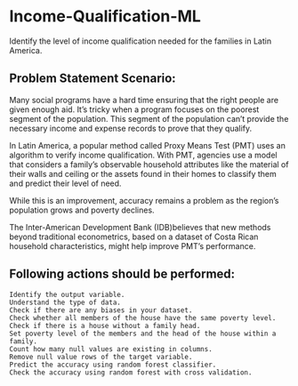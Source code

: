 # Income-Qualification-ML

Identify the level of income qualification needed for the families in Latin America.

## Problem Statement Scenario:

Many social programs have a hard time ensuring that the right people are given enough aid. It’s tricky when a program focuses on the poorest segment of the population. This segment of the population can’t provide the necessary income and expense records to prove that they qualify.

In Latin America, a popular method called Proxy Means Test (PMT) uses an algorithm to verify income qualification. With PMT, agencies use a model that considers a family’s observable household attributes like the material of their walls and ceiling or the assets found in their homes to
classify them and predict their level of need.

While this is an improvement, accuracy remains a problem as the region’s population grows and poverty declines.

The Inter-American Development Bank (IDB)believes that new methods beyond traditional econometrics, based on a dataset of Costa Rican household characteristics, might help improve PMT’s performance.

## Following actions should be performed:

    Identify the output variable.
    Understand the type of data.
    Check if there are any biases in your dataset.
    Check whether all members of the house have the same poverty level.
    Check if there is a house without a family head.
    Set poverty level of the members and the head of the house within a family.
    Count how many null values are existing in columns.
    Remove null value rows of the target variable.
    Predict the accuracy using random forest classifier.
    Check the accuracy using random forest with cross validation.
